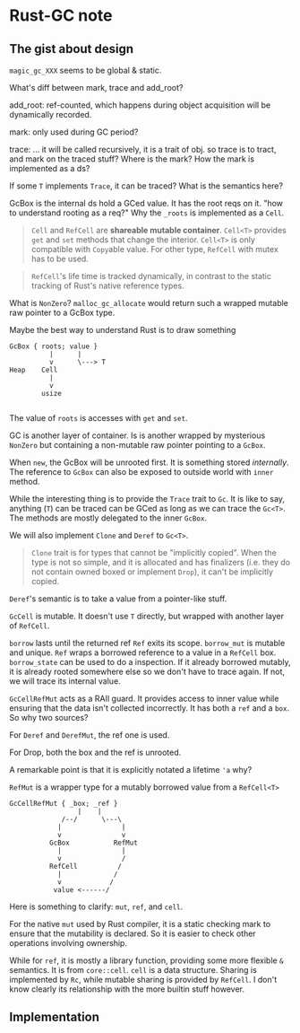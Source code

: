# Rust-GC note

## The gist about design
`magic_gc_XXX` seems to be global & static.

What's diff between mark, trace and add_root?

add_root: ref-counted, which happens during object acquisition will be dynamically recorded.

mark: only used during GC period?

trace: ... it will be called recursively, it is a trait of obj. so trace is to tract, and mark on the traced stuff? Where is the mark? How the mark is implemented as a ds?

If some `T` implements `Trace`, it can be traced? What is the semantics here?

GcBox is the internal ds hold a GCed value. It has the root reqs on it. "how to understand rooting as a req?" Why the `_roots` is implemented as a `Cell`.

> `Cell` and `RefCell` are **shareable mutable container**. `Cell<T>` provides `get` and `set` methods that change the interior. `Cell<T>` is only compatible with `Copy`able value. For other type, `RefCell` with mutex has to be used.

> `RefCell`'s life time is tracked dynamically, in contrast to the static tracking of Rust's native reference types.

What is `NonZero`? `malloc_gc_allocate` would return such a wrapped mutable raw pointer to a GcBox type.

Maybe the best way to understand Rust is to draw something

```
GcBox { roots; value }
          |      | 
          v      \---> T
Heap    Cell
          |
          v 
        usize


```

The value of `roots` is accesses with `get` and `set`.

GC is another layer of container. Is is another wrapped by mysterious `NonZero` but containing a non-mutable raw pointer pointing to a `GcBox`.

When `new`, the GcBox will be unrooted first. It is something stored *internally*. The reference to `GcBox` can also be exposed to outside world with `inner` method.

While the interesting thing is to provide the `Trace` trait to `Gc`. It is like to say, anything (`T`) can be traced can be GCed as long as we can trace the `Gc<T>`. The methods are mostly delegated to the inner `GcBox`.

We will also implement `Clone` and `Deref` to `Gc<T>`.

> `Clone` trait is for types that cannot be "implicitly copied". When the type is not so simple, and it is allocated and has finalizers (i.e. they do not contain owned boxed or implement `Drop`), it can't be implicitly copied.

`Deref`'s semantic is to take a value from a pointer-like stuff.

`GcCell` is mutable. It doesn't use `T` directly, but wrapped with another layer of `RefCell`.

`borrow` lasts until the returned ref `Ref` exits its scope. `borrow_mut` is mutable and unique. `Ref` wraps a borrowed reference to a value in a `RefCell` box. `borrow_state` can be used to do a inspection. If it already borrowed mutably, it is already rooted somewhere else so we don't have to trace again. If not, we will trace its internal value.

`GcCellRefMut` acts as a RAII guard. It provides access to inner value while ensuring that the data isn't collected incorrectly. It has both a `ref` and a `box`. So why two sources?

For `Deref` and `DerefMut`, the ref one is used.

For Drop, both the box and the ref is unrooted.

A remarkable point is that it is explicitly notated a lifetime `'a` why?


`RefMut` is a wrapper type for a mutably borrowed value from a `RefCell<T>`

```
GcCellRefMut { _box; _ref }
                 |    |
             /--/      \---\
            |               |
            v               v
          GcBox           RefMut
            |               |
            v               /
          RefCell          /
            |             /
            v            /
           value <------/
```


Here is something to clarify: `mut`, `ref`, and `cell`.

For the native `mut` used by Rust compiler, it is a static checking mark to ensure that the mutability is declared. So it is easier to check other operations involving ownership.

While for `ref`, it is mostly a library function, providing some more flexible `&` semantics. It is from `core::cell`. `cell` is a data structure. Sharing is implemented by `Rc`, while mutable sharing is provided by `RefCell`. I don't know clearly its relationship with the more builtin stuff however.

## Implementation






